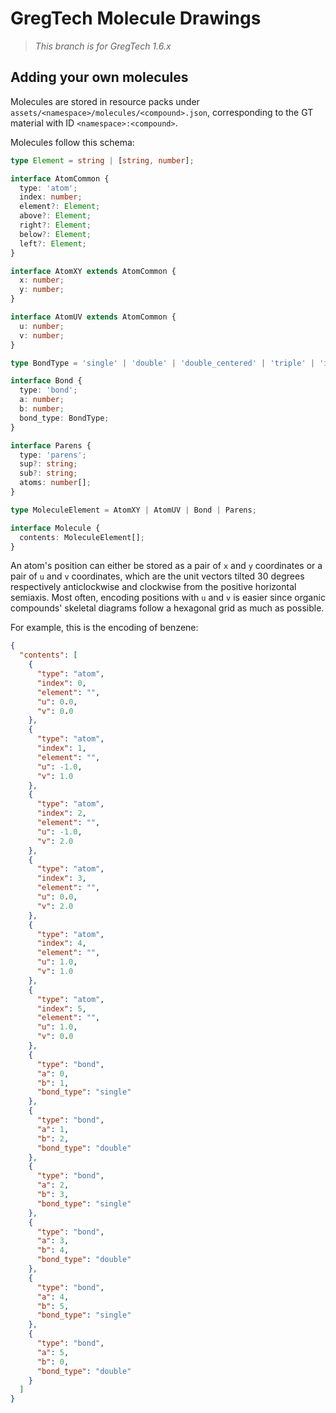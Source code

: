 # GregTech Molecule Drawings

> *This branch is for GregTech 1.6.x*

## Adding your own molecules

Molecules are stored in resource packs under `assets/<namespace>/molecules/<compound>.json`, corresponding to the GT material with ID `<namespace>:<compound>`.

Molecules follow this schema:

```typescript
type Element = string | [string, number];

interface AtomCommon {
  type: 'atom';
  index: number;
  element?: Element;
  above?: Element;
  right?: Element;
  below?: Element;
  left?: Element;
}

interface AtomXY extends AtomCommon {
  x: number;
  y: number;
}

interface AtomUV extends AtomCommon {
  u: number;
  v: number;
}

type BondType = 'single' | 'double' | 'double_centered' | 'triple' | 'inward' | 'outward';

interface Bond {
  type: 'bond';
  a: number;
  b: number;
  bond_type: BondType;
}

interface Parens {
  type: 'parens';
  sup?: string;
  sub?: string;
  atoms: number[];
}

type MoleculeElement = AtomXY | AtomUV | Bond | Parens;

interface Molecule {
  contents: MoleculeElement[];
}
```

An atom's position can either be stored as a pair of `x` and `y` coordinates or a pair of `u` and `v` coordinates, which are the unit vectors tilted 30 degrees respectively anticlockwise and clockwise from the positive horizontal semiaxis. Most often, encoding positions with `u` and `v` is easier since organic compounds' skeletal diagrams follow a hexagonal grid as much as possible.

For example, this is the encoding of benzene:

```json
{
  "contents": [
    {
      "type": "atom",
      "index": 0,
      "element": "",
      "u": 0.0,
      "v": 0.0
    },
    {
      "type": "atom",
      "index": 1,
      "element": "",
      "u": -1.0,
      "v": 1.0
    },
    {
      "type": "atom",
      "index": 2,
      "element": "",
      "u": -1.0,
      "v": 2.0
    },
    {
      "type": "atom",
      "index": 3,
      "element": "",
      "u": 0.0,
      "v": 2.0
    },
    {
      "type": "atom",
      "index": 4,
      "element": "",
      "u": 1.0,
      "v": 1.0
    },
    {
      "type": "atom",
      "index": 5,
      "element": "",
      "u": 1.0,
      "v": 0.0
    },
    {
      "type": "bond",
      "a": 0,
      "b": 1,
      "bond_type": "single"
    },
    {
      "type": "bond",
      "a": 1,
      "b": 2,
      "bond_type": "double"
    },
    {
      "type": "bond",
      "a": 2,
      "b": 3,
      "bond_type": "single"
    },
    {
      "type": "bond",
      "a": 3,
      "b": 4,
      "bond_type": "double"
    },
    {
      "type": "bond",
      "a": 4,
      "b": 5,
      "bond_type": "single"
    },
    {
      "type": "bond",
      "a": 5,
      "b": 0,
      "bond_type": "double"
    }
  ]
}
```
